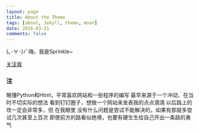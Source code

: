 ```yaml
---
layout: page
title: About the Theme
tags: [about, Jekyll, theme, moon]
date: 2016-03-21
comments: false
---
```

    
(｡･∀･)ﾉﾞ嗨，我是Sprinkle~

[关注我](https://space.bilibili.com/504151731)

### 注
略懂Python和Html，平常喜欢网站和一些程序的编写
最早来源于一个冲动、在当时不切实际的想法
看到钉钉圈子，想做一个网站来发表我的点点滴滴
以后路上的坎一定会非常多，但
在我眼里
没有什么问题是尝试不能解决的，如果有那就多尝试几次甚至上百次
即使前方的路看似绝境，也要有硬生生给自己开出一条路的勇气
